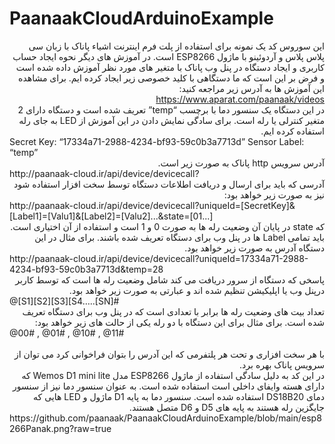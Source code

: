 # PaanaakCloudArduinoExample
<div dir="rtl">
این سوروس کد یک نمونه برای استفاده از پلت فرم اینترنت اشیاء پاناک با  
زبان سی پلاس پلاس و آردوئینو با ماژول 
ESP8266
است.
در آموزش های دیگر نحوه ایجاد حساب کاربری و ایجاد دستگاه در پنل وب پاناک با متغیر های مورد نظر آموزش داده شده است و فرض بر این است که ما دستگاهی با کلید خصوصی زیر ایجاد کرده ایم. برای مشاهده این آموزش ها به آدرس زیر مراجعه کنید:
<div dir="rtl">
<a href="https://www.aparat.com/paanaak/videos">https://www.aparat.com/paanaak/videos</a>
</div>
در این دستگاه یک سنسور دما با برچسب 
“temp”
تعریف شده است و دستگاه دارای 2 متغیر کنترلی یا رله است. برای سادگی نمایش دادن در این آموزش از
LED
به جای رله استفاده کرده ایم.
<div dir="ltr">        
Secret Key: “17334a71-2988-4234-bf93-59c0b3a7713d”
Sensor Label: “temp”
</div>
آدرس سرویس 
http 
پاناک به صورت زیر است.
<div dir="ltr">        
http://paanaak-cloud.ir/api/device/devicecall?
</div>
آدرسی که باید برای ارسال و دریافت اطلاعات دستگاه توسط سخت افزار استفاده شود نیز به صورت زیر خواهد بود:
<div dir="ltr">        
http://paanaak-cloud.ir/api/device/devicecall?uniqueId=[SecretKey]&[Label1]=[Valu1]&[Label2]=[Valu2]...&state=[01...]
</div>      
که
state 
در پایان آن وضعیت رله ها به صورت 0 و 1 است و استفاده از آن اختیاری است.
باید تمامی 
Label
ها در پنل وب برای دستگاه تعریف شده باشند.
برای مثال در این دستگاه آدرس به صورت زیر خواهد بود.
<div dir="ltr">        
http://paanaak-cloud.ir/api/device/devicecall?uniqueId=17334a71-2988-4234-bf93-59c0b3a7713d&temp=28
</div>
پاسخی که دستگاه از سرور دریافت می کند شامل وضعیت رله ها است که توسط کاربر درپنل وب یا اپلیکیشن تنظیم شده اند و عبارتی به صورت زیر خواهد بود.
<div dir="ltr">        
@[S1][S2][S3][S4…..[SN]#
</div>
تعداد بیت های وضعیت رله ها برابر با تعدادی است که در پنل وب برای دستگاه تعریف شده است.
برای مثال برای این دستگاه با دو رله یکی از حالت های زیر خواهد بود:
<div dir="ltr">        
@00# , @01# , @10# , @11#
</div>
<br/>
با هر سخت افزاری و تحت هر پلتفرمی که این آدرس را بتوان فراخوانی کرد می توان از سرویس پاناک بهره برد.<br/>
در این کد  به دلیل سادگی استفاده از ماژول
ESP8266
مدل
Wemos D1 mini lite 
که دارای هسته وایفای داخلی است استفاده شده است. به عنوان سنسور دما نیز از سنسور دمای 
DS18B20 
استفاده شده است.
سنسور دما به پایه
 D1 
ماژول و
 LED
 هایی که جایگزین رله هستند به پایه های D5 و D6 متصل هستند.
</div>
https://github.com/paanaak/PaanaakCloudArduinoExample/blob/main/esp8266Panak.png?raw=true
